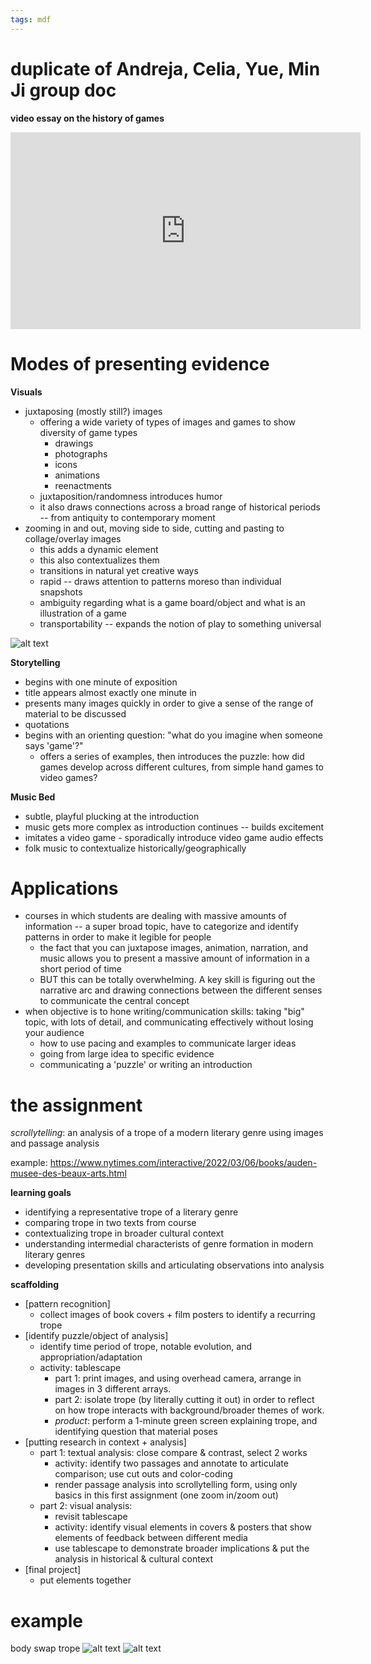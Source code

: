 ```yaml
---
tags: mdf
---
```


# duplicate of Andreja, Celia, Yue, Min Ji group doc


**video essay on the history of games**

<iframe width="560" height="315" src="https://www.youtube.com/embed/zj9OVaQJ978" title="YouTube video player" frameborder="0" allow="accelerometer; autoplay; clipboard-write; encrypted-media; gyroscope; picture-in-picture" allowfullscreen></iframe>


# Modes of presenting evidence

**Visuals**

* juxtaposing (mostly still?) images
    * offering a wide variety of types of images and games to show diversity of game types
        * drawings
        * photographs
        * icons
        * animations
        * reenactments 
    * juxtaposition/randomness introduces humor
    * it also draws connections across a broad range of historical periods -- from antiquity to contemporary moment
* zooming in and out, moving side to side, cutting and pasting to collage/overlay images 
    * this adds a dynamic element
    * this also contextualizes them
    * transitions in natural yet creative ways
    * rapid -- draws attention to patterns moreso than individual snapshots
    * ambiguity regarding what is a game board/object and what is an illustration of a game 
    * transportability -- expands the notion of play to something universal

![alt text](https://files.slack.com/files-pri/T0HTW3H0V-F03U9NEEG3W/screen_shot_2022-08-18_at_11.18.18_am.png?pub_secret=e5b1602455)

**Storytelling**

* begins with one minute of exposition
* title appears almost exactly one minute in
* presents many images quickly in order to give a sense of the range of material to be discussed
* quotations
* begins with an orienting question: "what do you imagine when someone says 'game'?"
    * offers a series of examples, then introduces the puzzle: how did games develop across different cultures, from simple hand games to video games?

**Music Bed**

* subtle, playful plucking at the introduction
* music gets more complex as introduction continues -- builds excitement
* imitates a video game - sporadically introduce video game audio effects
* folk music to contextualize historically/geographically


# Applications
* courses in which students are dealing with massive amounts of information -- a super broad topic, have to categorize and identify patterns in order to make it legible for people
    * the fact that you can juxtapose images, animation, narration, and music allows you to present a massive amount of information in a short period of time
    * BUT this can be totally overwhelming. A key skill is figuring out the narrative arc and drawing connections between the different senses to communicate the central concept
* when objective is to hone writing/communication skills: taking "big" topic, with lots of detail, and communicating effectively without losing your audience 
    * how to use pacing and examples to communicate larger ideas
    * going from large idea to specific evidence
    * communicating a 'puzzle' or writing an introduction

# the assignment
*scrollytelling*: an analysis of a trope of a modern literary genre using images and passage analysis

example: https://www.nytimes.com/interactive/2022/03/06/books/auden-musee-des-beaux-arts.html

<b>learning goals</b>
* identifying a representative trope of a literary genre
* comparing trope in two texts from course
* contextualizing trope in broader cultural context
* understanding intermedial characterists of genre formation in modern literary genres
* developing presentation skills and articulating observations into analysis


<b>scaffolding</b>
* [pattern recognition]
    * collect images of book covers + film posters to identify a recurring trope
* [identify puzzle/object of analysis]
    * identify time period of trope, notable evolution, and appropriation/adaptation
    * activity: tablescape 
        * part 1: print images, and using overhead camera, arrange in images in 3 different arrays. 
        * part 2: isolate trope (by literally cutting it out) in order to reflect on how trope interacts with background/broader themes of work. 
        * *product*: perform a 1-minute green screen explaining trope, and identifying question that material poses
* [putting research in context + analysis]
    * part 1: textual analysis: close compare & contrast, select 2 works
        * activity: identify two passages and annotate to articulate comparison; use cut outs and color-coding
        * render passage analysis into scrollytelling form, using only basics in this first assignment (one zoom in/zoom out)
    * part 2: visual analysis: 
        * revisit tablescape 
        * activity: identify visual elements in covers & posters that show elements of feedback between different media
        * use tablescape to demonstrate broader implications & put the analysis in historical & cultural context
* [final project]
    * put elements together 


# example 
body swap trope
![alt text](https://fictionphile.com/wp-content/uploads/2019/12/body-swap-fiction-face-off1.jpg)
![alt text](https://fictionphile.com/wp-content/uploads/2019/12/body-swap-fiction-keinplatz1.jpg)
  